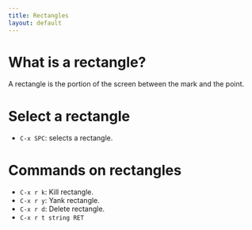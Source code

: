 ```yaml
---
title: Rectangles
layout: default
---
```


# What is a rectangle?

A rectangle is the portion of the screen between the mark and the
point.

# Select a rectangle

- `C-x SPC`: selects a rectangle.

# Commands on rectangles

- `C-x r k`: Kill rectangle.
- `C-x r y`: Yank rectangle.
- `C-x r d`: Delete rectangle.
- `C-x r t string RET`
